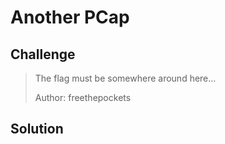 # Another PCap

## Challenge

> The flag must be somewhere around here...
>
> Author: freethepockets

## Solution


